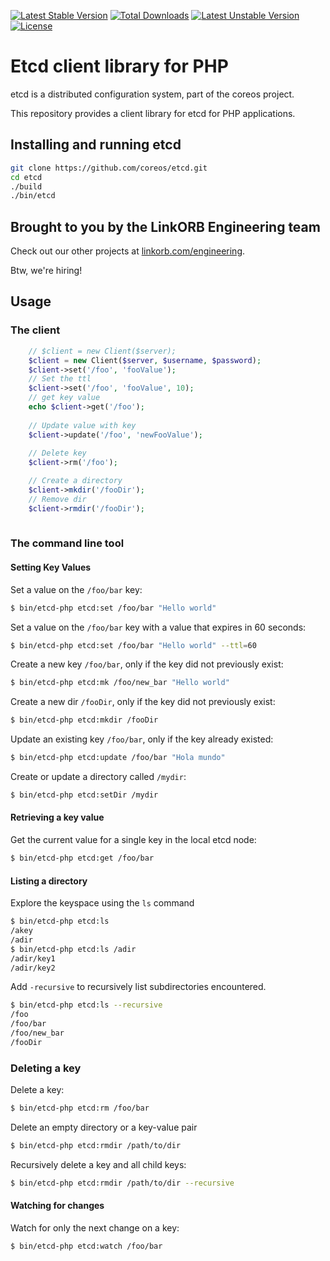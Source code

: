 [![Latest Stable Version](https://poser.pugx.org/youzusg/etcd-php/v/stable)](https://packagist.org/packages/youzusg/etcd-php)
[![Total Downloads](https://poser.pugx.org/youzusg/etcd-php/downloads)](https://packagist.org/packages/youzusg/etcd-php)
[![Latest Unstable Version](https://poser.pugx.org/youzusg/etcd-php/v/unstable)](https://packagist.org/packages/youzusg/etcd-php)
[![License](https://poser.pugx.org/youzusg/etcd-php/license)](https://packagist.org/packages/youzusg/etcd-php)

# Etcd client library for PHP

etcd is a distributed configuration system, part of the coreos project.

This repository provides a client library for etcd for PHP applications.

## Installing and running etcd

```bash
git clone https://github.com/coreos/etcd.git
cd etcd
./build
./bin/etcd
````

## Brought to you by the LinkORB Engineering team

Check out our other projects at [linkorb.com/engineering](http://www.linkorb.com/engineering).

Btw, we're hiring!


## Usage

### The client

```php
    // $client = new Client($server); 
    $client = new Client($server, $username, $password);
    $client->set('/foo', 'fooValue');
    // Set the ttl
    $client->set('/foo', 'fooValue', 10);
    // get key value
    echo $client->get('/foo');
    
    // Update value with key
    $client->update('/foo', 'newFooValue');
    
    // Delete key
    $client->rm('/foo');

    // Create a directory
    $client->mkdir('/fooDir');
    // Remove dir
    $client->rmdir('/fooDir');
    
```

### The command line tool

#### Setting Key Values

Set a value on the `/foo/bar` key:

```bash
$ bin/etcd-php etcd:set /foo/bar "Hello world"
```

Set a value on the `/foo/bar` key with a value that expires in 60 seconds:

```bash
$ bin/etcd-php etcd:set /foo/bar "Hello world" --ttl=60
```

Create a new key `/foo/bar`, only if the key did not previously exist:

```bash
$ bin/etcd-php etcd:mk /foo/new_bar "Hello world"
```

Create a new dir `/fooDir`, only if the key did not previously exist:

```bash
$ bin/etcd-php etcd:mkdir /fooDir
```

Update an existing key `/foo/bar`, only if the key already existed:

```bash
$ bin/etcd-php etcd:update /foo/bar "Hola mundo"
```

Create or update a directory called `/mydir`:

```bash
$ bin/etcd-php etcd:setDir /mydir
```


#### Retrieving a key value

Get the current value for a single key in the local etcd node:

```bash
$ bin/etcd-php etcd:get /foo/bar
```

#### Listing a directory

Explore the keyspace using the `ls` command

```bash
$ bin/etcd-php etcd:ls
/akey
/adir
$ bin/etcd-php etcd:ls /adir
/adir/key1
/adir/key2
```

Add `-recursive` to recursively list subdirectories encountered.

```bash
$ bin/etcd-php etcd:ls --recursive
/foo
/foo/bar
/foo/new_bar
/fooDir
```


### Deleting a key

Delete a key:

```bash
$ bin/etcd-php etcd:rm /foo/bar
```

Delete an empty directory or a key-value pair

```bash
$ bin/etcd-php etcd:rmdir /path/to/dir 
```

Recursively delete a key and all child keys:

```bash
$ bin/etcd-php etcd:rmdir /path/to/dir --recursive
```

#### Watching for changes

Watch for only the next change on a key:

```bash
$ bin/etcd-php etcd:watch /foo/bar
```
